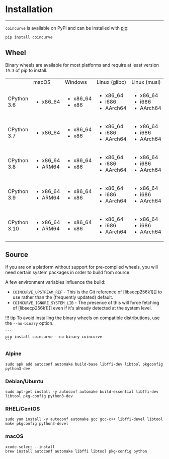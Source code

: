 # Installation

-----

`coincurve` is available on PyPI and can be installed with [pip](https://pip.pypa.io):

```
pip install coincurve
```

## Wheel

Binary wheels are available for most platforms and require at least version `19.3` of pip to install.

| | | | | |
| --- | --- | --- | --- | --- |
| | macOS | Windows | Linux (glibc) | Linux (musl) |
| CPython 3.6 | <ul><li>x86_64</li></ul> | <ul><li>x86_64</li><li>x86</li></ul> | <ul><li>x86_64</li><li>i686</li><li>AArch64</li></ul> | <ul><li>x86_64</li><li>i686</li><li>AArch64</li></ul> |
| CPython 3.7 | <ul><li>x86_64</li></ul> | <ul><li>x86_64</li><li>x86</li></ul> | <ul><li>x86_64</li><li>i686</li><li>AArch64</li></ul> | <ul><li>x86_64</li><li>i686</li><li>AArch64</li></ul> |
| CPython 3.8 | <ul><li>x86_64</li><li>ARM64</li></ul> | <ul><li>x86_64</li><li>x86</li></ul> | <ul><li>x86_64</li><li>i686</li><li>AArch64</li></ul> | <ul><li>x86_64</li><li>i686</li><li>AArch64</li></ul> |
| CPython 3.9 | <ul><li>x86_64</li><li>ARM64</li></ul> | <ul><li>x86_64</li><li>x86</li></ul> | <ul><li>x86_64</li><li>i686</li><li>AArch64</li></ul> | <ul><li>x86_64</li><li>i686</li><li>AArch64</li></ul> |
| CPython 3.10 | <ul><li>x86_64</li><li>ARM64</li></ul> | <ul><li>x86_64</li><li>x86</li></ul> | <ul><li>x86_64</li><li>i686</li><li>AArch64</li></ul> | <ul><li>x86_64</li><li>i686</li><li>AArch64</li></ul> |

## Source

If you are on a platform without support for pre-compiled wheels, you will need certain system packages in order to build from source.

A few environment variables influence the build:

- `COINCURVE_UPSTREAM_REF` - This is the Git reference of [libsecp256k1][] to use rather than the (frequently updated) default.
- `COINCURVE_IGNORE_SYSTEM_LIB` - The presence of this will force fetching of [libsecp256k1][] even if it's already detected at the system level.

!!! tip
    To avoid installing the binary wheels on compatible distributions, use the `--no-binary` option.

    ```
    pip install coincurve --no-binary coincurve
    ```

### Alpine

```
sudo apk add autoconf automake build-base libffi-dev libtool pkgconfig python3-dev
```

### Debian/Ubuntu

```
sudo apt-get install -y autoconf automake build-essential libffi-dev libtool pkg-config python3-dev
```

### RHEL/CentOS

```
sudo yum install -y autoconf automake gcc gcc-c++ libffi-devel libtool make pkgconfig python3-devel
```

### macOS

```
xcode-select --install
brew install autoconf automake libffi libtool pkg-config python
```
